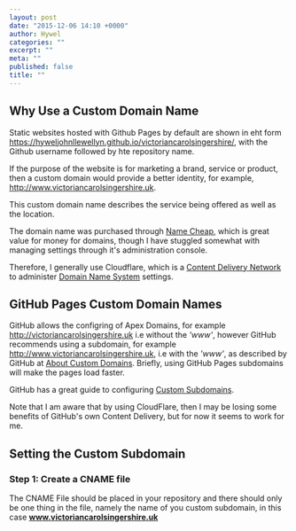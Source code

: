 ```yaml
---
layout: post
date: "2015-12-06 14:10 +0000"
author: Hywel
categories: ""
excerpt: ""
meta: ""
published: false
title: ""
---
```


## Why Use a Custom Domain Name 

Static websites hosted with Github Pages by default are shown in eht form https://hyweljohnllewellyn.github.io/victoriancarolsingershire/, with the Github username followed by hte repository name.

If the purpose of the website is for marketing a brand, service or product, then a custom domain would provide a better identity, for example, http://www.victoriancarolsingershire.uk.

This custom domain name describes the service being offered as well as the location.

The domain name was purchased through [Name Cheap](http://namecheap.com), which is great value for money for domains, though I have stuggled somewhat with managing settings through it's administration console.

Therefore, I generally use Cloudflare, which is a [Content Delivery Network](https://en.wikipedia.org/wiki/Content_delivery_network) to administer [Domain Name System](https://en.wikipedia.org/wiki/Domain_Name_System) settings.

## GitHub Pages Custom Domain Names

GitHub allows the configring of Apex Domains, for example http://victoriancarolsingershire.uk i.e without the _'www'_, however  GitHub recommends using a subdomain, for example http://www.victoriancarolsingershire.uk, i.e with the _'www'_, as described by GitHub at [About Custom Domains](https://help.github.com/articles/about-custom-domains-for-github-pages-sites/).  Briefly, using GitHub Pages subdomains will make the pages load faster.

GitHub has a great guide to configuring [Custom Subdomains](https://help.github.com/articles/tips-for-configuring-a-cname-record-with-your-dns-provider/).

Note that I am aware that by using CloudFlare, then I may be losing some benefits of GitHub's own Content Delivery, but for now it seems to work for me.

## Setting the Custom Subdomain

### Step 1: Create a CNAME file
The CNAME File should be placed in your repository and there should only be one thing in the file, namely the name of you custom subdomain, in this case **www.victoriancarolsingershire.uk**




